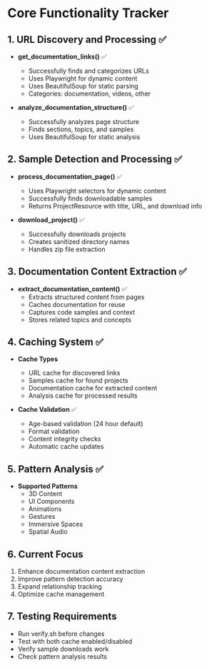 # Core Functionality Tracker

## 1. URL Discovery and Processing ✅
- **get_documentation_links()** ✅
  - Successfully finds and categorizes URLs
  - Uses Playwright for dynamic content
  - Uses BeautifulSoup for static parsing
  - Categories: documentation, videos, other

- **analyze_documentation_structure()** ✅
  - Successfully analyzes page structure
  - Finds sections, topics, and samples
  - Uses BeautifulSoup for static analysis

## 2. Sample Detection and Processing ✅
- **process_documentation_page()** ✅
  - Uses Playwright selectors for dynamic content
  - Successfully finds downloadable samples
  - Returns ProjectResource with title, URL, and download info

- **download_project()** ✅
  - Successfully downloads projects
  - Creates sanitized directory names
  - Handles zip file extraction

## 3. Documentation Content Extraction ✅
- **extract_documentation_content()** ✅
  - Extracts structured content from pages
  - Caches documentation for reuse
  - Captures code samples and context
  - Stores related topics and concepts

## 4. Caching System ✅
- **Cache Types**
  - URL cache for discovered links
  - Samples cache for found projects
  - Documentation cache for extracted content
  - Analysis cache for processed results

- **Cache Validation** ✅
  - Age-based validation (24 hour default)
  - Format validation
  - Content integrity checks
  - Automatic cache updates

## 5. Pattern Analysis ✅
- **Supported Patterns**
  - 3D Content
  - UI Components
  - Animations
  - Gestures
  - Immersive Spaces
  - Spatial Audio

## 6. Current Focus
1. Enhance documentation content extraction
2. Improve pattern detection accuracy
3. Expand relationship tracking
4. Optimize cache management

## 7. Testing Requirements
- Run verify.sh before changes
- Test with both cache enabled/disabled
- Verify sample downloads work
- Check pattern analysis results